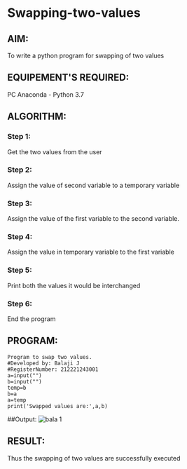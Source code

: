 # Swapping-two-values
## AIM:
To write a python program for swapping of two values
## EQUIPEMENT'S REQUIRED: 
PC
Anaconda - Python 3.7
## ALGORITHM: 
### Step 1:
Get the two values from the user
### Step 2: 
Assign the value of second variable to a temporary variable 
### Step 3: 
Assign the value of the first variable to the second variable.
### Step 4:  
Assign the value in temporary variable to the first variable
### Step 5: 
Print both the values it would be interchanged
### Step 6: 
End the program
## PROGRAM:
```
Program to swap two values.
#Developed by: Balaji J
#RegisterNumber: 212221243001
a=input("")
b=input("")
temp=b
b=a
a=temp
print('Swapped values are:',a,b)
```
##Output:
![bala 1](https://github.com/Balaji-jj/Swapping-two-values/assets/142155013/bc4fd0e5-705b-485a-b460-1550b73da33b)



## RESULT:
Thus the swapping of two values are successfully executed



